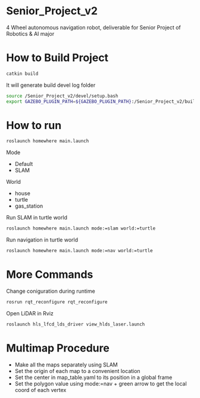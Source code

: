 # Senior_Project_v2
4 Wheel autonomous navigation robot, deliverable for Senior Project of Robotics &amp; AI major

# How to Build Project
```bash
catkin build
```

It will generate build devel log folder

```bash
source /Senior_Project_v2/devel/setup.bash
export GAZEBO_PLUGIN_PATH=${GAZEBO_PLUGIN_PATH}:/Senior_Project_v2/build/homewhere
```

# How to run

```bash
roslaunch homewhere main.launch
```

Mode
- Default
- SLAM

World
- house
- turtle
- gas_station


Run SLAM in turtle world

```bash
roslaunch homewhere main.launch mode:=slam world:=turtle
```

Run navigation in turtle world

```bash
roslaunch homewhere main.launch mode:=nav world:=turtle
```

# More Commands

Change coniguration during runtime

```bash
rosrun rqt_reconfigure rqt_reconfigure
```

Open LiDAR in Rviz

```bash
roslaunch hls_lfcd_lds_driver view_hlds_laser.launch
```

# Multimap Procedure

- Make all the maps separately using SLAM
- Set the origin of each map to a convenient location
- Set the center in map_table.yaml to its position in a global frame
- Set the polygon value using mode:=nav + green arrow to get the local coord of each vertex